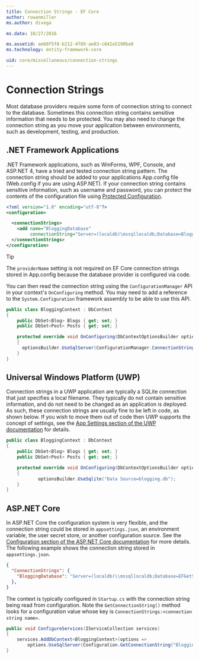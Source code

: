 ```yaml
---
title: Connection Strings - EF Core
author: rowanmiller
ms.author: divega

ms.date: 10/27/2016

ms.assetid: aeb0f5f8-b212-4f89-ae83-c642a5190ba0
ms.technology: entity-framework-core

uid: core/miscellaneous/connection-strings
---
```

# Connection Strings

Most database providers require some form of connection string to connect to the database. Sometimes this connection string contains sensitive information that needs to be protected. You may also need to change the connection string as you move your application between environments, such as development, testing, and production.

## .NET Framework Applications

.NET Framework applications, such as WinForms, WPF, Console, and ASP.NET 4, have a tried and tested connection string pattern. The connection string should be added to your applications App.config file (Web.config if you are using ASP.NET). If your connection string contains sensitive information, such as username and password, you can protect the contents of the configuration file using [Protected Configuration](https://msdn.microsoft.com/en-us/library/53tyfkaw.aspx).

``` xml
<?xml version="1.0" encoding="utf-8"?>
<configuration>

  <connectionStrings>
    <add name="BloggingDatabase"
         connectionString="Server=(localdb)\mssqllocaldb;Database=Blogging;Trusted_Connection=True;" />
  </connectionStrings>
</configuration>
```

> [!TIP]  
> The `providerName` setting is not required on EF Core connection strings stored in App.config because the database provider is configured via code.

You can then read the connection string using the `ConfigurationManager` API in your context's `OnConfiguring` method. You may need to add a reference to the `System.Configuration` framework assembly to be able to use this API.

``` csharp
public class BloggingContext : DbContext
{
    public DbSet<Blog> Blogs { get; set; }
    public DbSet<Post> Posts { get; set; }

    protected override void OnConfiguring(DbContextOptionsBuilder optionsBuilder)
    {
      optionsBuilder.UseSqlServer(ConfigurationManager.ConnectionStrings["BloggingDatabase"].ConnectionString);
    }
}
```

## Universal Windows Platform (UWP)

Connection strings in a UWP application are typically a SQLite connection that just specifies a local filename. They typically do not contain sensitive information, and do not need to be changed as an application is deployed. As such, these connection strings are usually fine to be left in code, as shown below. If you wish to move them out of code then UWP supports the concept of settings, see the [App Settings section of the UWP documentation](https://msdn.microsoft.com/windows/uwp/app-settings/store-and-retrieve-app-data) for details.

``` csharp
public class BloggingContext : DbContext
{
    public DbSet<Blog> Blogs { get; set; }
    public DbSet<Post> Posts { get; set; }

    protected override void OnConfiguring(DbContextOptionsBuilder optionsBuilder)
    {
            optionsBuilder.UseSqlite("Data Source=blogging.db");
    }
}
```

## ASP.NET Core

In ASP.NET Core the configuration system is very flexible, and the connection string could be stored in `appsettings.json`, an environment variable, the user secret store, or another configuration source. See the [Configuration section of the ASP.NET Core documentation](https://docs.asp.net/en/latest/fundamentals/configuration.html) for more details. The following example shows the connection string stored in `appsettings.json`.

``` json
{
  "ConnectionStrings": {
    "BloggingDatabase": "Server=(localdb)\\mssqllocaldb;Database=EFGetStarted.ConsoleApp.NewDb;Trusted_Connection=True;"
  },
}
```

The context is typically configured in `Startup.cs` with the connection string being read from configuration. Note the `GetConnectionString()` method looks for a configuration value whose key is `ConnectionStrings:<connection string name>`.

``` csharp
public void ConfigureServices(IServiceCollection services)
{
    services.AddDbContext<BloggingContext>(options =>
        options.UseSqlServer(Configuration.GetConnectionString("BloggingDatabase")));
}
```
